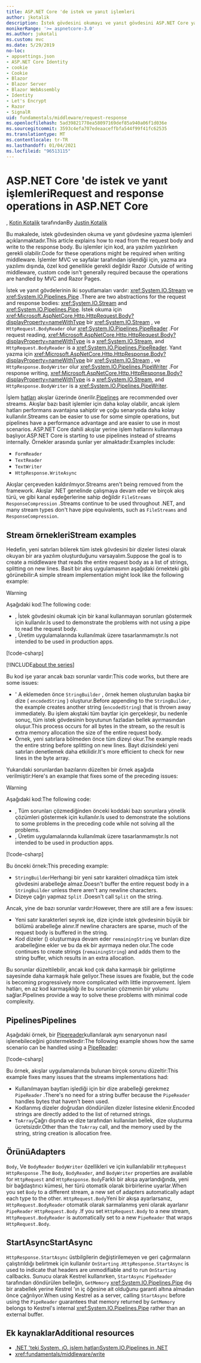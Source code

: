 ```yaml
---
title: ASP.NET Core 'de istek ve yanıt işlemleri
author: jkotalik
description: İstek gövdesini okumayı ve yanıt gövdesini ASP.NET Core yazmayı öğrenin.
monikerRange: '>= aspnetcore-3.0'
ms.author: jukotali
ms.custom: mvc
ms.date: 5/29/2019
no-loc:
- appsettings.json
- ASP.NET Core Identity
- cookie
- Cookie
- Blazor
- Blazor Server
- Blazor WebAssembly
- Identity
- Let's Encrypt
- Razor
- SignalR
uid: fundamentals/middleware/request-response
ms.openlocfilehash: 5ad39821778ea58097169def85a940a06f1d036e
ms.sourcegitcommit: 3593c4efa707edeaaceffbfa544f99f41fc62535
ms.translationtype: MT
ms.contentlocale: tr-TR
ms.lasthandoff: 01/04/2021
ms.locfileid: "96513115"
---
```

# <a name="request-and-response-operations-in-aspnet-core"></a><span data-ttu-id="cf42d-103">ASP.NET Core 'de istek ve yanıt işlemleri</span><span class="sxs-lookup"><span data-stu-id="cf42d-103">Request and response operations in ASP.NET Core</span></span>

<span data-ttu-id="cf42d-104">, [Kotin Kotalik](https://github.com/jkotalik) tarafından</span><span class="sxs-lookup"><span data-stu-id="cf42d-104">By [Justin Kotalik](https://github.com/jkotalik)</span></span>

<span data-ttu-id="cf42d-105">Bu makalede, istek gövdesinden okuma ve yanıt gövdesine yazma işlemleri açıklanmaktadır.</span><span class="sxs-lookup"><span data-stu-id="cf42d-105">This article explains how to read from the request body and write to the response body.</span></span> <span data-ttu-id="cf42d-106">Bu işlemler için kod, ara yazılım yazılırken gerekli olabilir.</span><span class="sxs-lookup"><span data-stu-id="cf42d-106">Code for these operations might be required when writing middleware.</span></span> <span data-ttu-id="cf42d-107">İşlemler MVC ve sayfalar tarafından işlendiği için, yazma ara yazılımı dışında, özel kod genellikle gerekli değildir Razor .</span><span class="sxs-lookup"><span data-stu-id="cf42d-107">Outside of writing middleware, custom code isn't generally required because the operations are handled by MVC and Razor Pages.</span></span>

<span data-ttu-id="cf42d-108">İstek ve yanıt gövdelerinin iki soyutlamaları vardır: <xref:System.IO.Stream> ve <xref:System.IO.Pipelines.Pipe> .</span><span class="sxs-lookup"><span data-stu-id="cf42d-108">There are two abstractions for the request and response bodies: <xref:System.IO.Stream> and <xref:System.IO.Pipelines.Pipe>.</span></span> <span data-ttu-id="cf42d-109">İstek okuma için <xref:Microsoft.AspNetCore.Http.HttpRequest.Body?displayProperty=nameWithType> bir <xref:System.IO.Stream> , ve `HttpRequest.BodyReader` olur <xref:System.IO.Pipelines.PipeReader> .</span><span class="sxs-lookup"><span data-stu-id="cf42d-109">For request reading, <xref:Microsoft.AspNetCore.Http.HttpRequest.Body?displayProperty=nameWithType> is a <xref:System.IO.Stream>, and `HttpRequest.BodyReader` is a <xref:System.IO.Pipelines.PipeReader>.</span></span> <span data-ttu-id="cf42d-110">Yanıt yazma için <xref:Microsoft.AspNetCore.Http.HttpResponse.Body?displayProperty=nameWithType> bir <xref:System.IO.Stream> , ve `HttpResponse.BodyWriter` olur <xref:System.IO.Pipelines.PipeWriter> .</span><span class="sxs-lookup"><span data-stu-id="cf42d-110">For response writing, <xref:Microsoft.AspNetCore.Http.HttpResponse.Body?displayProperty=nameWithType> is a <xref:System.IO.Stream>, and `HttpResponse.BodyWriter` is a <xref:System.IO.Pipelines.PipeWriter>.</span></span>

<span data-ttu-id="cf42d-111">İşlem [hatları](/dotnet/standard/io/pipelines) akışlar üzerinde önerilir.</span><span class="sxs-lookup"><span data-stu-id="cf42d-111">[Pipelines](/dotnet/standard/io/pipelines) are recommended over streams.</span></span> <span data-ttu-id="cf42d-112">Akışlar bazı basit işlemler için daha kolay olabilir, ancak işlem hatları performans avantajına sahiptir ve çoğu senaryoda daha kolay kullanılır.</span><span class="sxs-lookup"><span data-stu-id="cf42d-112">Streams can be easier to use for some simple operations, but pipelines have a performance advantage and are easier to use in most scenarios.</span></span> <span data-ttu-id="cf42d-113">ASP.NET Core dahili akışlar yerine işlem hatlarını kullanmaya başlıyor.</span><span class="sxs-lookup"><span data-stu-id="cf42d-113">ASP.NET Core is starting to use pipelines instead of streams internally.</span></span> <span data-ttu-id="cf42d-114">Örnekler arasında şunlar yer almaktadır:</span><span class="sxs-lookup"><span data-stu-id="cf42d-114">Examples include:</span></span>

* `FormReader`
* `TextReader`
* `TextWriter`
* `HttpResponse.WriteAsync`

<span data-ttu-id="cf42d-115">Akışlar çerçeveden kaldırılmıyor.</span><span class="sxs-lookup"><span data-stu-id="cf42d-115">Streams aren't being removed from the framework.</span></span> <span data-ttu-id="cf42d-116">Akışlar .NET genelinde çalışmaya devam eder ve birçok akış türü, ve gibi kanal eşdeğerlerine sahip değildir `FileStreams` `ResponseCompression` .</span><span class="sxs-lookup"><span data-stu-id="cf42d-116">Streams continue to be used throughout .NET, and many stream types don't have pipe equivalents, such as `FileStreams` and `ResponseCompression`.</span></span>

## <a name="stream-examples"></a><span data-ttu-id="cf42d-117">Stream örnekleri</span><span class="sxs-lookup"><span data-stu-id="cf42d-117">Stream examples</span></span>

<!-- see "fundamentals\middleware\request-response\static\TestPipes.JPG for testing sample -->

<span data-ttu-id="cf42d-118">Hedefin, yeni satırları bölerek tüm istek gövdesini bir dizeler listesi olarak okuyan bir ara yazılım oluşturduğunu varsayalım.</span><span class="sxs-lookup"><span data-stu-id="cf42d-118">Suppose the goal is to create a middleware that reads the entire request body as a list of strings, splitting on new lines.</span></span> <span data-ttu-id="cf42d-119">Basit bir akış uygulamasının aşağıdaki örnekteki gibi görünebilir:</span><span class="sxs-lookup"><span data-stu-id="cf42d-119">A simple stream implementation might look like the following example:</span></span>

> [!WARNING]
> <span data-ttu-id="cf42d-120">Aşağıdaki kod:</span><span class="sxs-lookup"><span data-stu-id="cf42d-120">The following code:</span></span>
> * <span data-ttu-id="cf42d-121">, İstek gövdesini okumak için bir kanal kullanmayan sorunları göstermek için kullanılır.</span><span class="sxs-lookup"><span data-stu-id="cf42d-121">Is used to demonstrate the problems with not using a pipe to read the request body.</span></span>
> * <span data-ttu-id="cf42d-122">, Üretim uygulamalarında kullanılmak üzere tasarlanmamıştır.</span><span class="sxs-lookup"><span data-stu-id="cf42d-122">Is not intended to be used in production apps.</span></span>

[!code-csharp[](request-response/samples/3.x/RequestResponseSample/Startup.cs?name=GetListOfStringsFromStream)]

[!INCLUDE[about the series](~/includes/code-comments-loc.md)]

<span data-ttu-id="cf42d-123">Bu kod işe yarar ancak bazı sorunlar vardır:</span><span class="sxs-lookup"><span data-stu-id="cf42d-123">This code works, but there are some issues:</span></span>

* <span data-ttu-id="cf42d-124">' A eklemeden önce `StringBuilder` , örnek hemen oluşturulan başka bir dize ( `encodedString` ) oluşturur.</span><span class="sxs-lookup"><span data-stu-id="cf42d-124">Before appending to the `StringBuilder`, the example creates another string (`encodedString`) that is thrown away immediately.</span></span> <span data-ttu-id="cf42d-125">Bu işlem akıştaki tüm baytlar için gerçekleşir, bu nedenle sonuç, tüm istek gövdesinin boyutunun fazladan bellek ayırmasından oluşur.</span><span class="sxs-lookup"><span data-stu-id="cf42d-125">This process occurs for all bytes in the stream, so the result is extra memory allocation the size of the entire request body.</span></span>
* <span data-ttu-id="cf42d-126">Örnek, yeni satırlara bölmeden önce tüm dizeyi okur.</span><span class="sxs-lookup"><span data-stu-id="cf42d-126">The example reads the entire string before splitting on new lines.</span></span> <span data-ttu-id="cf42d-127">Bayt dizisindeki yeni satırları denetlemek daha etkilidir.</span><span class="sxs-lookup"><span data-stu-id="cf42d-127">It's more efficient to check for new lines in the byte array.</span></span>

<span data-ttu-id="cf42d-128">Yukarıdaki sorunlardan bazılarını düzelten bir örnek aşağıda verilmiştir:</span><span class="sxs-lookup"><span data-stu-id="cf42d-128">Here's an example that fixes some of the preceding issues:</span></span>

> [!WARNING]
> <span data-ttu-id="cf42d-129">Aşağıdaki kod:</span><span class="sxs-lookup"><span data-stu-id="cf42d-129">The following code:</span></span>
> * <span data-ttu-id="cf42d-130">, Tüm sorunları çözmediğinden önceki koddaki bazı sorunlara yönelik çözümleri göstermek için kullanılır.</span><span class="sxs-lookup"><span data-stu-id="cf42d-130">Is used to demonstrate the solutions to some problems in the preceding code while not solving all the problems.</span></span>
> * <span data-ttu-id="cf42d-131">, Üretim uygulamalarında kullanılmak üzere tasarlanmamıştır.</span><span class="sxs-lookup"><span data-stu-id="cf42d-131">Is not intended to be used in production apps.</span></span>

[!code-csharp[](request-response/samples/3.x/RequestResponseSample/Startup.cs?name=GetListOfStringsFromStreamMoreEfficient)]

<span data-ttu-id="cf42d-132">Bu önceki örnek:</span><span class="sxs-lookup"><span data-stu-id="cf42d-132">This preceding example:</span></span>

* <span data-ttu-id="cf42d-133">`StringBuilder`Herhangi bir yeni satır karakteri olmadıkça tüm istek gövdesini arabelleğe almaz.</span><span class="sxs-lookup"><span data-stu-id="cf42d-133">Doesn't buffer the entire request body in a `StringBuilder` unless there aren't any newline characters.</span></span>
* <span data-ttu-id="cf42d-134">Dizeye çağrı yapmaz `Split` .</span><span class="sxs-lookup"><span data-stu-id="cf42d-134">Doesn't call `Split` on the string.</span></span>

<span data-ttu-id="cf42d-135">Ancak, yine de bazı sorunlar vardır:</span><span class="sxs-lookup"><span data-stu-id="cf42d-135">However, there are still are a few issues:</span></span>

* <span data-ttu-id="cf42d-136">Yeni satır karakterleri seyrek ise, dize içinde istek gövdesinin büyük bir bölümü arabelleğe alınır.</span><span class="sxs-lookup"><span data-stu-id="cf42d-136">If newline characters are sparse, much of the request body is buffered in the string.</span></span>
* <span data-ttu-id="cf42d-137">Kod dizeler () oluşturmaya devam eder `remainingString` ve bunları dize arabelleğine ekler ve bu da ek bir ayırmaya neden olur.</span><span class="sxs-lookup"><span data-stu-id="cf42d-137">The code continues to create strings (`remainingString`) and adds them to the string buffer, which results in an extra allocation.</span></span>

<span data-ttu-id="cf42d-138">Bu sorunlar düzeltilebilir, ancak kod çok daha karmaşık bir geliştirme sayesinde daha karmaşık hale geliyor.</span><span class="sxs-lookup"><span data-stu-id="cf42d-138">These issues are fixable, but the code is becoming progressively more complicated with little improvement.</span></span> <span data-ttu-id="cf42d-139">İşlem hatları, en az kod karmaşıklığı ile bu sorunları çözmenin bir yolunu sağlar.</span><span class="sxs-lookup"><span data-stu-id="cf42d-139">Pipelines provide a way to solve these problems with minimal code complexity.</span></span>

## <a name="pipelines"></a><span data-ttu-id="cf42d-140">Pipelines</span><span class="sxs-lookup"><span data-stu-id="cf42d-140">Pipelines</span></span>

<span data-ttu-id="cf42d-141">Aşağıdaki örnek, bir [Pipereader](/dotnet/standard/io/pipelines#pipe)kullanılarak aynı senaryonun nasıl işlenebileceğini göstermektedir:</span><span class="sxs-lookup"><span data-stu-id="cf42d-141">The following example shows how the same scenario can be handled using a [PipeReader](/dotnet/standard/io/pipelines#pipe):</span></span>

[!code-csharp[](request-response/samples/3.x/RequestResponseSample/Startup.cs?name=GetListOfStringFromPipe)]

<span data-ttu-id="cf42d-142">Bu örnek, akışlar uygulamalarında bulunan birçok sorunu düzeltir:</span><span class="sxs-lookup"><span data-stu-id="cf42d-142">This example fixes many issues that the streams implementations had:</span></span>

* <span data-ttu-id="cf42d-143">Kullanılmayan baytları işlediği için bir dize arabelleği gerekmez `PipeReader` .</span><span class="sxs-lookup"><span data-stu-id="cf42d-143">There's no need for a string buffer because the `PipeReader` handles bytes that haven't been used.</span></span>
* <span data-ttu-id="cf42d-144">Kodlanmış dizeler doğrudan döndürülen dizeler listesine eklenir.</span><span class="sxs-lookup"><span data-stu-id="cf42d-144">Encoded strings are directly added to the list of returned strings.</span></span>
* <span data-ttu-id="cf42d-145">`ToArray`Çağrı dışında ve dize tarafından kullanılan bellek, dize oluşturma ücretsizdir.</span><span class="sxs-lookup"><span data-stu-id="cf42d-145">Other than the `ToArray` call, and the memory used by the string, string creation is allocation free.</span></span>

## <a name="adapters"></a><span data-ttu-id="cf42d-146">Örünü</span><span class="sxs-lookup"><span data-stu-id="cf42d-146">Adapters</span></span>

<span data-ttu-id="cf42d-147">`Body`, Ve `BodyReader` `BodyWriter` özellikleri ve için kullanılabilir `HttpRequest` `HttpResponse` .</span><span class="sxs-lookup"><span data-stu-id="cf42d-147">The `Body`, `BodyReader`, and `BodyWriter` properties are available for `HttpRequest` and `HttpResponse`.</span></span> <span data-ttu-id="cf42d-148">`Body`Farklı bir akışa ayarlandığında, yeni bir bağdaştırıcı kümesi, her türü otomatik olarak birbirlerine uyarlar.</span><span class="sxs-lookup"><span data-stu-id="cf42d-148">When you set `Body` to a different stream, a new set of adapters automatically adapt each type to the other.</span></span> <span data-ttu-id="cf42d-149">`HttpRequest.Body`Yeni bir akışa ayarlarsanız, `HttpRequest.BodyReader` otomatik olarak sarmalanmış yeni olarak ayarlanır `PipeReader` `HttpRequest.Body` .</span><span class="sxs-lookup"><span data-stu-id="cf42d-149">If you set `HttpRequest.Body` to a new stream, `HttpRequest.BodyReader` is automatically set to a new `PipeReader` that wraps `HttpRequest.Body`.</span></span>

## <a name="startasync"></a><span data-ttu-id="cf42d-150">StartAsync</span><span class="sxs-lookup"><span data-stu-id="cf42d-150">StartAsync</span></span>

<span data-ttu-id="cf42d-151">`HttpResponse.StartAsync` üstbilgilerin değiştirilemeyen ve geri çağırmaların çalıştırıldığı belirtmek için kullanılır `OnStarting` .</span><span class="sxs-lookup"><span data-stu-id="cf42d-151">`HttpResponse.StartAsync` is used to indicate that headers are unmodifiable and to run `OnStarting` callbacks.</span></span> <span data-ttu-id="cf42d-152">Sunucu olarak Kestrel kullanırken, `StartAsync` `PipeReader` tarafından döndürülen belleğin, `GetMemory` <xref:System.IO.Pipelines.Pipe> dış bir arabellek yerine Kestrel 'ın iç öğesine ait olduğunu garanti altına almadan önce çağrılıyor.</span><span class="sxs-lookup"><span data-stu-id="cf42d-152">When using Kestrel as a server, calling `StartAsync` before using the `PipeReader` guarantees that memory returned by `GetMemory` belongs to Kestrel's internal <xref:System.IO.Pipelines.Pipe> rather than an external buffer.</span></span>

## <a name="additional-resources"></a><span data-ttu-id="cf42d-153">Ek kaynaklar</span><span class="sxs-lookup"><span data-stu-id="cf42d-153">Additional resources</span></span>

* [<span data-ttu-id="cf42d-154">.NET 'teki System. ıO. işlem hatları</span><span class="sxs-lookup"><span data-stu-id="cf42d-154">System.IO.Pipelines in .NET</span></span>](/dotnet/standard/io/pipelines)
* <xref:fundamentals/middleware/write>

<!-- Test with Postman or other tool. See image in static directory. -->
